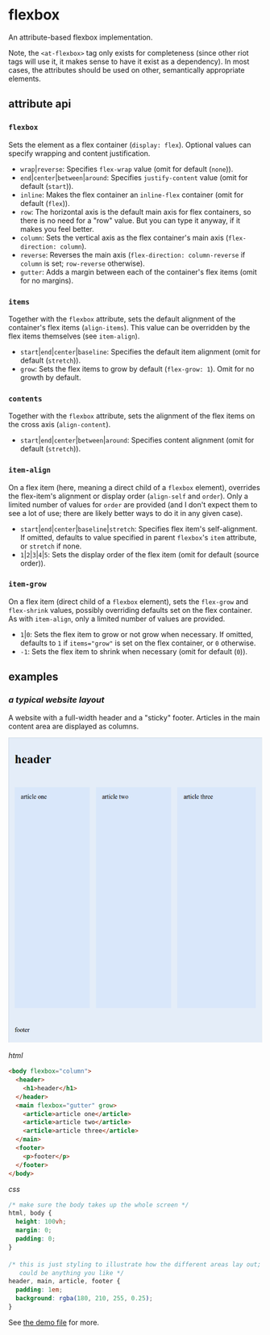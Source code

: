 flexbox
=======

An attribute-based flexbox implementation.

Note, the `<at-flexbox>` tag only exists for completeness (since other riot tags will use it, it makes sense to have it exist as a dependency).
In most cases, the attributes should be used on other, semantically appropriate elements.

attribute api
-------------

### `flexbox`
Sets the element as a flex container (`display: flex`).
Optional values can specify wrapping and content justification.
- `wrap`|`reverse`:  Specifies `flex-wrap` value (omit for default (`none`)).
- `end`|`center`|`between`|`around`:  Specifies `justify-content` value (omit for default (`start`)).
- `inline`: Makes the flex container an `inline-flex` container (omit for default (`flex`)).
- `row`: The horizontal axis is the default main axis for flex containers, so there is no need for a "row" value.
  But you can type it anyway, if it makes you feel better.
- `column`: Sets the vertical axis as the flex container's main axis (`flex-direction: column`).
- `reverse`: Reverses the main axis (`flex-direction: column-reverse` if `column` is set; `row-reverse` otherwise).
- `gutter`: Adds a margin between each of the container's flex items (omit for no margins).

### `items`
Together with the `flexbox` attribute, sets the default alignment of the container's flex items (`align-items`).
This value can be overridden by the flex items themselves (see `item-align`).
- `start`|`end`|`center`|`baseline`:  Specifies the default item alignment (omit for default (`stretch`)).
- `grow`:  Sets the flex items to grow by default (`flex-grow: 1`).  Omit for no growth by default.

### `contents`
Together with the `flexbox` attribute, sets the alignment of the flex items on the cross axis (`align-content`).
- `start`|`end`|`center`|`between`|`around`:  Specifies content alignment (omit for default (`stretch`)).

### `item-align`
On a flex item (here, meaning a direct child of a `flexbox` element),
overrides the flex-item's alignment or display order (`align-self` and `order`).
Only a limited number of values for `order` are provided
(and I don't expect them to see a lot of use;
there are likely better ways to do it in any given case).
- `start`|`end`|`center`|`baseline`|`stretch`:  Specifies flex item's self-alignment.
  If omitted, defaults to value specified in parent `flexbox`'s `item` attribute, or `stretch` if none.
- `1`|`2`|`3`|`4`|`5`:  Sets the display order of the flex item (omit for default (source order)).

### `item-grow`
On a flex item (direct child of a `flexbox` element), sets the `flex-grow` and `flex-shrink` values,
possibly overriding defaults set on the flex container.
As with `item-align`, only a limited number of values are provided.
- `1`|`0`: Sets the flex item to grow or not grow when necessary.
  If omitted, defaults to `1` if `items="grow"` is set on the flex container, or `0` otherwise.
- `-1`: Sets the flex item to shrink when necessary (omit for default (`0`)).

examples
--------

### _a typical website layout_
A website with a full-width header and a "sticky" footer.
Articles in the main content area are displayed as columns.

![a typical website layout](layout.demo.png)

_html_
```html
<body flexbox="column">
  <header>
    <h1>header</h1>
  </header>
  <main flexbox="gutter" grow>
    <article>article one</article>
    <article>article two</article>
    <article>article three</article>
  </main>
  <footer>
    <p>footer</p>
  </footer>
</body>
```

_css_
```css
/* make sure the body takes up the whole screen */
html, body {
  height: 100vh;
  margin: 0;
  padding: 0;
}

/* this is just styling to illustrate how the different areas lay out;
   could be anything you like */
header, main, article, footer {
  padding: 1em;
  background: rgba(180, 210, 255, 0.25);
}
```

See [the demo file](flexbox.demo.html) for more.
